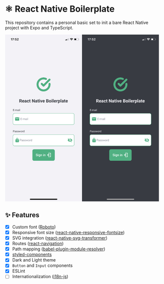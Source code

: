 # ⚛️ React Native Boilerplate

This repository contains a personal basic set to init a bare React Native project with Expo and TypeScript.

![App cover showing their light and dark mode](public/cover.png)

## ✨ Features

- [x] Custom font ([Roboto](https://fonts.google.com/specimen/Roboto))
- [x] Responsive font size ([react-native-responsive-fontsize](https://www.npmjs.com/package/react-native-responsive-fontsize))
- [x] SVG integration ([react-native-svg-transformer](https://npmjs.com/package/react-native-svg-transformer))
- [x] Routes ([react-navigation](https://reactnavigation.org))
- [x] Path mapping ([babel-plugin-module-resolver](https://www.npmjs.com/package/babel-plugin-module-resolver))
- [x] [styled-components](https://styled-components.com)
- [x] Dark and Light theme
- [x] `Button` and `Input` components
- [x] ESLint
- [ ] Internationalization ([i18n-js](https://www.npmjs.com/package/i18n-js))
